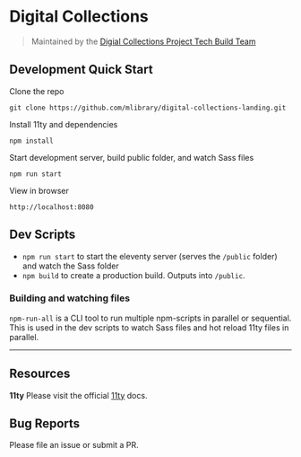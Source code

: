 # Digital Collections

> Maintained by the [Digial Collections Project Tech Build Team](dcp-tech-build-team@umich.edu)

## Development Quick Start

Clone the repo

```
git clone https://github.com/mlibrary/digital-collections-landing.git
```

Install 11ty and dependencies

```
npm install
```

Start development server, build public folder, and watch Sass files

```
npm run start
```

View in browser

```
http://localhost:8080
```

## Dev Scripts

- `npm run start` to start the eleventy server (serves the `/public` folder) and watch the Sass folder
- `npm build` to create a production build. Outputs into `/public`.

### Building and watching files

`npm-run-all` is a CLI tool to run multiple npm-scripts in parallel or sequential. This is used in the dev scripts to watch Sass files and hot reload 11ty files in parallel.

---

## Resources

**11ty**
Please visit the official [11ty](https://www.11ty.dev/docs/) docs.

## Bug Reports

Please file an issue or submit a PR.
